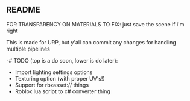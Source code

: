## README

FOR TRANSPARENCY ON MATERIALS TO FIX: just save the scene if i'm right

This is made for URP, but y'all can commit any changes for handling multiple pipelines

-# TODO (top is a do soon, lower is do later):
- Import lighting settings options
- Texturing option (with proper UV's!) 
- Support for rbxasset:// things
- Roblox lua script to c# converter thing
